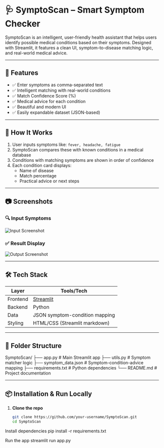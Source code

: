 # 🩺 SymptoScan – Smart Symptom Checker

SymptoScan is an intelligent, user-friendly health assistant that helps users identify possible medical conditions based on their symptoms. Designed with Streamlit, it features a clean UI, symptom-to-disease matching logic, and real-world medical advice.

---

## 🚀 Features

- ✅ Enter symptoms as comma-separated text
- ✅ Intelligent matching with real-world conditions
- ✅ Match Confidence Score (%)
- ✅ Medical advice for each condition
- ✅ Beautiful and modern UI
- ✅ Easily expandable dataset (JSON-based)

---

## 🧠 How It Works

1. User inputs symptoms like: `fever, headache, fatigue`
2. SymptoScan compares these with known conditions in a medical database
3. Conditions with matching symptoms are shown in order of confidence
4. Each condition card displays:
   - Name of disease
   - Match percentage
   - Practical advice or next steps

---

## 📷 Screenshots

### 🔍 Input Symptoms
![Input Screenshot](assets/input.png)

### ✅ Result Display
![Output Screenshot](assets/output.png)

---

## 🛠 Tech Stack

| Layer     | Tools/Tech                      |
|-----------|----------------------------------|
| Frontend  | [Streamlit](https://streamlit.io) |
| Backend   | Python                          |
| Data      | JSON symptom-condition mapping  |
| Styling   | HTML/CSS (Streamlit markdown)   |

---

## 📁 Folder Structure

SymptoScan/
├── app.py # Main Streamlit app
├── utils.py # Symptom matcher logic
├── symptom_data.json # Symptom-condition-advice mapping
├── requirements.txt # Python dependencies
└── README.md # Project documentation


---

## 📦 Installation & Run Locally

1. **Clone the repo**
   ```bash
   git clone https://github.com/your-username/SymptoScan.git
   cd SymptoScan
   
Install dependencies
pip install -r requirements.txt

Run the app
streamlit run app.py
